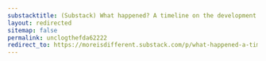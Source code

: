 ```yaml
---
substacktitle: (Substack) What happened? A timeline on the development and approval of Moderna, Pfizer, and AstraZeneca's vaccines
layout: redirected
sitemap: false
permalink: unclogthefda62222
redirect_to: https://moreisdifferent.substack.com/p/what-happened-a-timeline-on-the-development
---
```

